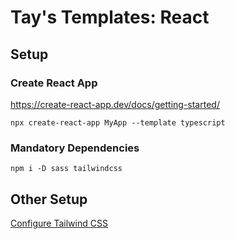 # Tay's Templates: React

## Setup

### Create React App

https://create-react-app.dev/docs/getting-started/

```
npx create-react-app MyApp --template typescript
```

### Mandatory Dependencies

```
npm i -D sass tailwindcss
```

## Other Setup

[Configure Tailwind CSS](https://tailwindcss.com/docs/installation)

